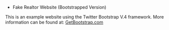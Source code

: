 * Fake Realtor Website (Bootstrapped Version)

This is an example website using the Twitter Bootstrap V.4 framework.
More information can be found at:
[GetBootstrap.com](http://getbootstrap.com)
